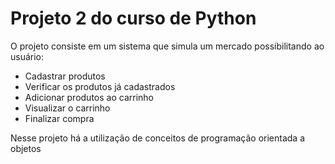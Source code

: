 # Projeto 2 do curso de Python

O projeto consiste em um sistema que simula um mercado possibilitando ao usuário:
  - Cadastrar produtos
  - Verificar os produtos já cadastrados
  - Adicionar produtos ao carrinho
  - Visualizar o carrinho
  - Finalizar compra

Nesse projeto há a utilização de conceitos de programação orientada a objetos
